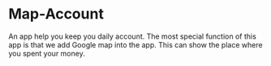# Map-Account
An app help you keep you daily account. The most special function of this app is that we add Google map into the app. This can show the place where you spent your money.
